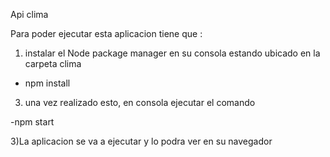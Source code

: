Api clima

Para poder ejecutar esta aplicacion tiene que :

1) instalar el Node package manager en su consola estando ubicado en la carpeta clima

- npm install

3) una vez realizado esto, en consola ejecutar el comando

-npm start 

3)La aplicacion se va a ejecutar y lo podra ver en su navegador
